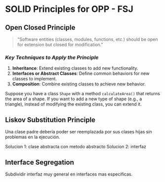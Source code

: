 # SOLID Principles for OPP - FSJ

## **Open Closed Principle**

> "Software entities (classes, modules, functions, etc.) should be open for extension but closed for modification."

### *Key Techniques to Apply the Principle*

1. **Inheritance**: Extend existing classes to add new functionality.
2. **Interfaces or Abstract Classes**: Define common behaviors for new classes to implement.
3. **Composition**: Combine existing classes to achieve new behavior.

Suppose you have a class `Shape` with a method `calculateArea()` that returns the area of a shape. If you want to add a new type of shape (e.g., a triangle), instead of modifying the existing class, you can extend it.
## Liskov Substitution Principle

Una clase padre debería poder ser reemplazada por sus clases hijas sin problemas en la ejecución.

Solucion 1: clase abstracta con metodo abstracto
Solucion 2: interfaz

## Interface Segregation

Subdividir interfaz muy general en interfaces mas especificas.